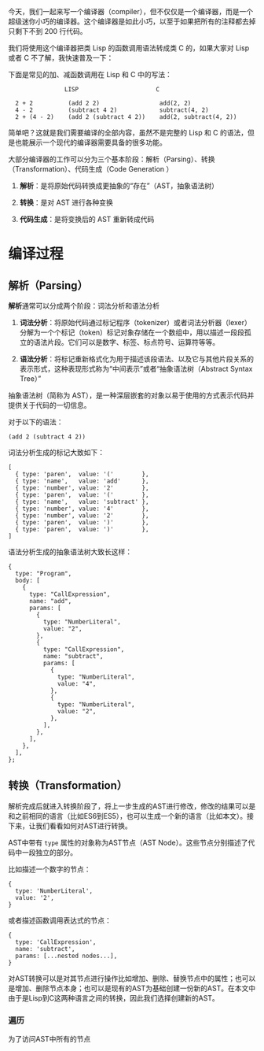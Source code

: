 今天，我们一起来写一个编译器（compiler），但不仅仅是一个编译器，而是一个超级迷你小巧的编译器。这个编译器是如此小巧，以至于如果把所有的注释都去掉只剩下不到 200 行代码。

我们将使用这个编译器把类 Lisp 的函数调用语法转成类 C 的，如果大家对 Lisp 或者 C 不了解，我快速普及一下：

下面是常见的加、减函数调用在 Lisp 和 C 中的写法：

```
                LISP                      C

  2 + 2          (add 2 2)                 add(2, 2)
  4 - 2          (subtract 4 2)            subtract(4, 2)
  2 + (4 - 2)    (add 2 (subtract 4 2))    add(2, subtract(4, 2))
```

简单吧？这就是我们需要编译的全部内容，虽然不是完整的 Lisp 和 C 的语法，但是也能展示一个现代的编译器需要具备的很多功能。

大部分编译器的工作可以分为三个基本阶段：解析（Parsing）、转换（Transformation）、代码生成（Code Generation ）

1. **解析**：是将原始代码转换成更抽象的“存在”（AST，抽象语法树）

1. **转换**：是对 AST 进行各种变换

1. **代码生成**：是将变换后的 AST 重新转成代码

# 编译过程

## 解析（Parsing）

**解析**通常可以分成两个阶段：词法分析和语法分析

1. **词法分析**：将原始代码通过标记程序（tokenizer）或者词法分析器（lexer）分解为一个个标记（token）标记对象存储在一个数组中，用以描述一段段孤立的语法片段。它们可以是数字、标签、标点符号、运算符等等。

1. **语法分析**：将标记重新格式化为用于描述该段语法、以及它与其他片段关系的表示形式，这种表现形式称为“中间表示”或者“抽象语法树（Abstract Syntax Tree）”

抽象语法树（简称为 AST），是一种深层嵌套的对象以易于使用的方式表示代码并提供关于代码的一切信息。

对于以下的语法：

```
(add 2 (subtract 4 2))
```

词法分析生成的标记大致如下：

```
[
  { type: 'paren',  value: '('        },
  { type: 'name',   value: 'add'      },
  { type: 'number', value: '2'        },
  { type: 'paren',  value: '('        },
  { type: 'name',   value: 'subtract' },
  { type: 'number', value: '4'        },
  { type: 'number', value: '2'        },
  { type: 'paren',  value: ')'        },
  { type: 'paren',  value: ')'        },
]
```

语法分析生成的抽象语法树大致长这样：

```
{
  type: "Program",
  body: [
    {
      type: "CallExpression",
      name: "add",
      params: [
        {
          type: "NumberLiteral",
          value: "2",
        },
        {
          type: "CallExpression",
          name: "subtract",
          params: [
            {
              type: "NumberLiteral",
              value: "4",
            },
            {
              type: "NumberLiteral",
              value: "2",
            },
          ],
        },
      ],
    },
  ],
};
```

## 转换（Transformation）

解析完成后就进入转换阶段了，将上一步生成的AST进行修改，修改的结果可以是和之前相同的语言（比如ES6到ES5），也可以生成一个新的语言（比如本文）。接下来，让我们看看如何对AST进行转换。

AST中带有 `type` 属性的对象称为AST节点（AST Node）。这些节点分别描述了代码中一段独立的部分。

比如描述一个数字的节点：

```
{
  type: 'NumberLiteral',
  value: '2',
}
```

或者描述函数调用表达式的节点：

```
{
  type: 'CallExpression',
  name: 'subtract',
  params: [...nested nodes...],
}
```

对AST转换可以是对其节点进行操作比如增加、删除、替换节点中的属性；也可以是增加、删除节点本身；也可以是现有的AST为基础创建一份新的AST。在本文中由于是Lisp到C这两种语言之间的转换，因此我们选择创建新的AST。

### 遍历

为了访问AST中所有的节点